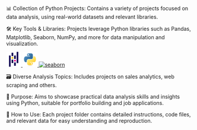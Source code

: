 📊 Collection of Python Projects: Contains a variety of projects focused on data analysis, using real-world datasets and relevant libraries.

🛠️ Key Tools & Libraries: Projects leverage Python libraries such as Pandas, Matplotlib, Seaborn, NumPy, and more for data manipulation and visualization.
<p align="left"><a href="https://pandas.pydata.org/" target="_blank" rel="noreferrer"> <img src="https://raw.githubusercontent.com/devicons/devicon/2ae2a900d2f041da66e950e4d48052658d850630/icons/pandas/pandas-original.svg" alt="pandas" width="40" height="40"/> </a> <a href="https://www.python.org" target="_blank" rel="noreferrer"> <img src="https://raw.githubusercontent.com/devicons/devicon/master/icons/python/python-original.svg" alt="python" width="40" height="40"/> </a> <a href="https://seaborn.pydata.org/" target="_blank" rel="noreferrer"> <img src="https://seaborn.pydata.org/_images/logo-mark-lightbg.svg" alt="seaborn" width="40" height="40"/> </a> </p>

🗃️ Diverse Analysis Topics: Includes projects on sales analytics, web scraping and others.

🚀 Purpose: Aims to showcase practical data analysis skills and insights using Python, suitable for portfolio building and job applications.

📂 How to Use: Each project folder contains detailed instructions, code files, and relevant data for easy understanding and reproduction.
